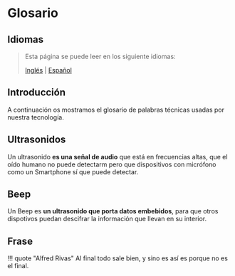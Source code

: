 # Glosario

## Idiomas

> Esta página se puede leer en los siguiente idiomas:
>  
> [Inglés](https://en.beeping.land/naming) | [Español](https://es.beeping.land/naming)

## Introducción

A continuación os mostramos el glosario de palabras técnicas usadas por nuestra tecnología.

## Ultrasonidos

Un ultrasonido **es una señal de audio** que está en frecuencias altas, que el oído humano no puede detectarm pero que dispositivos con micrófono como un Smartphone sí que puede detectar.

## Beep

Un Beep es **un ultrasonido que porta datos embebidos**, para que otros dispotivos puedan descifrar la información que llevan en su interior.

## Frase

!!! quote "Alfred Rivas"
    Al final todo sale bien, y sino es así es porque no es el final.
